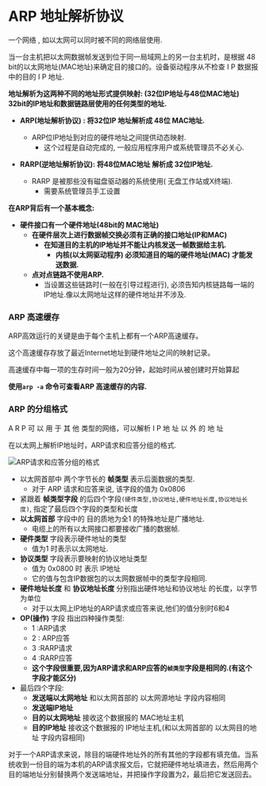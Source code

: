 # ARP 地址解析协议

一个网络 , 如以太网可以同时被不同的网络层使用.

当一台主机把以太网数据帧发送到位于同一局域网上的另一台主机时，是根据 48 bit的以太网地址(MAC地址)来确定目的接口的。设备驱动程序从不检查 I P 数据报中的目的 I P 地址.

**地址解析为这两种不同的地址形式提供映射: (32位IP地址与48位MAC地址) 32bit的IP地址和数据链路层使用的任何类型的地址.**

- **ARP(地址解析协议) : 将32位IP 地址解析成 48位 MAC地址.**
  - ARP位IP地址到对应的硬件地址之间提供动态映射. 
    - 这个过程是自动完成的, 一般应用程序用户或系统管理员不必关心.

- **RARP(逆地址解析协议): 将48位MAC地址 解析成 32位IP地址.**
  - RARP 是被那些没有磁盘驱动器的系统使用( 无盘工作站或X终端).
    - 需要系统管理员手工设置

**在ARP背后有一个基本概念:**

- **硬件接口有一个硬件地址(48bit的 MAC地址)**
  - **在硬件层次上进行数据帧交换必须有正确的接口地址(IP和MAC)**
    - **在知道目的主机的IP地址并不能让内核发送一帧数据给主机.**
      - **内核(以太网驱动程序) 必须知道目的端的硬件地址(MAC) 才能发送数据.**
  - **点对点链路不使用ARP.**
    - 当设置这些链路时(一般在引导过程进行), 必须告知内核链路每一端的IP地址.像以太网地址这样的硬件地址并不涉及.

### ARP 高速缓存

ARP高效运行的关键是由于每个主机上都有一个ARP高速缓存。

这个高速缓存存放了最近Internet地址到硬件地址之间的映射记录。

高速缓存中每一项的生存时间一般为20分钟，起始时间从被创建时开始算起

**使用`arp -a` 命令可查看ARP 高速缓存的内容.**

### ARP 的分组格式

A R P 可 以 用 于 其 他 类型的网络，可以解析 I P 地 址 以 外 的 地 址

在以太网上解析IP地址时，ARP请求和应答分组的格式.

![ARP请求和应答分组的格式](/Users/ns/gitNote/TCP-IP/assets/ARP请求和应答分组格式.png)

- 以太网首部中 两个字节长的 **帧类型** 表示后面数据的类型.
  - 对于 ARP 请求和应答来说, 该字段的值为 0x0806
- 紧跟着 **帧类型字段** 的后四个字段`(硬件类型,协议地址,硬件地址长度,协议地址长度)`, 指定了最后四个字段的类型和长度
- **以太网首部** 字段中的 目的质地为全1 的特殊地址是广播地址.
  - 电缆上的所有以太网接口都要接收广播的数据帧.
- **硬件类型** 字段表示硬件地址的类型
  - 值为1 时表示以太网地址.
- **协议类型** 字段表示要映射的协议地址类型
  - 值为 0x0800 时 表示 IP地址
  - 它的值与包含IP数据包的以太网数据帧中的类型字段相同.
- **硬件地址长度** 和 **协议地址长度** 分别指出硬件地址和协议地址 的长度，以字节为单位
  - 对于以太网上IP地址的ARP请求或应答来说,他们的值分别时6和4
- **OP(操作)** 字段 指出四种操作类型:
  - 1 :ARP请求
  - 2 : ARP应答
  - 3 :RARP请求
  - 4 :RARP应答
  - **这个字段很重要,因为ARP请求和ARP应答的`帧类型`字段是相同的.(有这个字段才能区分)**
- 最后四个字段:
  - **发送端以太网地址**    和以太网首部的 以太网源地址 字段内容相同
  - **发送端IP地址**
  -  **目的以太网地址**  接收这个数据报的 MAC地址主机
  -  **目的IP地址**  接收这个数据报的 IP地址主机,(和以太网首部的 以太网目的地址 字段内容相同)

对于一个ARP请求来说，除目的端硬件地址外的所有其他的字段都有填充值。当系统收到一份目的端为本机的ARP请求报文后，它就把硬件地址填进去，然后用两个目的端地址分别替换两个发送端地址，并把操作字段置为2，最后把它发送回去。





























